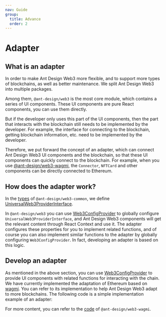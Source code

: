 ```yaml
---
nav: Guide
group:
  title: Advance
  order: 2
---
```


# Adapter

## What is an adapter

In order to make Ant Design Web3 more flexible, and to support more types of blockchains, as well as better maintenance. We split Ant Design Web3 into multiple packages.

Among them, `@ant-design/web3` is the most core module, which contains a series of UI components. These UI components are pure React components, you can use them directly.

But if the developer only uses this part of the UI components, then the part that interacts with the blockchain still needs to be implemented by the developer. For example, the interface for connecting to the blockchain, getting blockchain information, etc. need to be implemented by the developer.

Therefore, we put forward the concept of an adapter, which can connect Ant Design Web3 UI components and the blockchain, so that these UI components can quickly connect to the blockchain. For example, when you use [@ant-design/web3-wagmi](../../packages/web3/src/ethereum/index.md), the `Connector`, `NFTCard` and other components can be directly connected to Ethereum.

## How does the adapter work?

In the [types](https://github.com/ant-design/ant-design-web3/blob/main/packages/common/src/types.ts) of `@ant-design/web3-common`, we define [UniversalWeb3ProviderInterface](../../packages/web3/src/types/index.md#universalweb3providerinterface).

In `@ant-design/web3` you can use [Web3ConfigProvider](../../packages/web3/src/web3-config-provider/index.md) to globally configure `UniversalWeb3ProviderInterface`, and Ant Design Web3 components will get the relevant content through React Context and use it. The adapter configures these properties for you to implement related functions, and of course you can also implement similar functions to the adapter by globally configuring `Web3ConfigProvider`. In fact, developing an adapter is based on this logic.

## Develop an adapter

As mentioned in the above section, you can use [Web3ConfigProvider](../../packages/web3/src/web3-config-provider/index.md) to provide UI components with related functions for interacting with the chain. We have currently implemented the adaptation of Ethereum based on [wagmi](https://wagmi.sh/). You can refer to its implementation to help Ant Design Web3 adapt to more blockchains. The following code is a simple implementation example of an adapter:

<code src="./demos/adapter.tsx"></code>

For more content, you can refer to the [code](https://github.com/ant-design/ant-design-web3/tree/main/packages/wagmi) of `@ant-design/web3-wagmi`.
